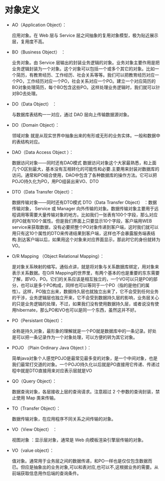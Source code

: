 # 对象定义
* AO（Application Object）：<p>
应用对象。在 Web 层与 Service 层之间抽象的复用对象模型，极为贴近展示层，复用度不高。
* BO（Business Object） ：<p>
业务对象。由 Service 层输出的封装业务逻辑的对象。业务对象主要作用是把业务逻辑封装为一个对象。这个对象可以包括一个或多个其它的对象。比如一个简历，有教育经历、工作经历、社会关系等等。我们可以把教育经历对应一个PO，工作经历对应一个PO，社会关系对应一个PO。建立一个对应简历的BO对象处理简历，每个BO包含这些PO。这样处理业务逻辑时，我们就可以针对BO去处理。
* DO（Data Object） ：<p>
与数据库表结构一一对应，通过 DAO 层向上传输数据源对象。
* DO（Domain Object）：<p>
领域对象 就是从现实世界中抽象出来的有形或无形的业务实体。一般和数据中的表结构对应。
* DAO（Data Access Object ）：<p>
数据访问对象——同时还有DAO模式 数据访问对象这个大家最熟悉，和上面几个O区别最大，基本没有互相转化的可能性和必要.主要用来封装对数据库的访问。通常和PO结合使用，DAO中包含了各种数据库的操作方法。它可以把POJO持久化为PO，用PO组装出来VO、DTO
* DTO（Data Transfer Object）：<p>
数据传输对象——同时还有DTO模式 DTO（Data Transfer Object） ：数据传输对象， Service 或 Manager 向外传输的对象。数据传输对象主要用于远程调用等需要大量传输对象的地方。比如我们一张表有100个字段，那么对应的PO就有100个属性。但是我们界面上只要显示10个字段，客户端用WEB service来获取数据，没有必要把整个PO对象传递到客户端，这时我们就可以用只有这10个属性的DTO来传递结果到客户端，这样也不会暴露服务端表结构.到达客户端以后，如果用这个对象来对应界面显示，那此时它的身份就转为VO。
* O/R Mapping （Object Relational Mapping）：<p>
是对象关系映射的缩写。通俗点讲，就是将对象与关系数据库绑定，用对象来表示关系数据。在O/R Mapping的世界里，有两个基本的也是重要的东东需要了解，即VO，PO。它们的关系应该是相互独立的，一个VO可以只是PO的部分，也可以是多个PO构成，同样也可以等同于一个PO（指的是他们的属性）。这样，PO独立出来，数据持久层也就独立出来了，它不会受到任何业务的干涉，业务逻辑层也独立开来，它不会受到数据持久层的影响，业务层关心的只是业务逻辑的处理，不过，如果我们没有使用数据持久层，或者说没有使用hibernate，那么PO和VO也可以是同一个东西，虽然这并不好。
* PO（Persistant Object）：<p>
全称是持久对象，最形象的理解就是一个PO就是数据库中的一条记录。好处是可以把一条记录作为一个对象处理，可以方便的转为其它对象。
* POJO （Plain Ordinary Java Object ）：<p>
简单java对象个人感觉POJO是最常见最多变的对象，是一个中间对象，也是我们最常打交道的对象。一个POJO持久化以后就是PO直接用它传递、传递过程中就是DTO直接用来对应表示层就是VO
* QO（Query Object）：<p>
数据查询对象，各层接收上层的查询请求。注意超过 2 个参数的查询封装，禁止使用 Map 类来传输。
* TO（Transfer Object）：<p>
数据传输对象，在应用程序不同关系之间传输的对象。 
* VO（View Object） ：<p>
视图对象 ：显示层对象，通常是 Web 向模板渲染引擎层传输的对象。
* VO（value object）：<p>
值对象。通常用于业务层之间的数据传递，和PO一样也是仅仅包含数据而已。但应是抽象出的业务对象,可以和表对应,也可以不,这根据业务的需要。从前端获取信息用作后端的查询条件。

